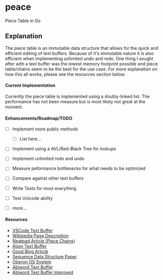 # peace
Piece Table in Go

## Explanation
The piece table is an immutable data structure that allows for the quick and efficient editing of text buffers.
Because of it's immutable nature it is also efficient when implementing unlimited undo and redo.
One thing I sought after with a text buffer was the lowest memory footprint possible and piece table/chains seem to be the best for the use case.
For more explanation on how this all works, please see the resources section below.

#### Current Implementation

Currently the piece table is implemented using a doubly-linked list.
The performance has not been measure but is most likely not great at the moment.

#### Enhancements/Roadmap/TODO

- [ ] Implement more public methods
  - [ ] List here...
- [ ] Implement using a AVL/Red-Black Tree for lookups
- [ ] Implement unlimited redo and undo
- [ ] Measure peformance bottlenecks for what needs to be optimized
- [ ] Compare against other text buffers
- [ ] Write Tests for most everything
- [ ] Test Unicode ability 
- [ ] more...


#### Resources

 - [VSCode Text Buffer](https://code.visualstudio.com/blogs/2018/03/23/text-buffer-reimplementation)
 - [Wikipedia Page Description](https://en.wikipedia.org/wiki/Piece_table)
 - [Neatpad Article (Piece Chains)](http://www.catch22.net/tuts/neatpad/piece-chains#)
 - [Atom Text Buffer](https://blog.atom.io/2017/10/12/atoms-new-buffer-implementation.html)
 - [Good Blog Article](https://www.averylaird.com/programming/the%20text%20editor/2017/09/30/the-piece-table/)
 - [Sequence Data Structure Paper](https://www.cs.unm.edu/~crowley/papers/sds.pdf)
 - [Oberon OS System](https://inf.ethz.ch/personal/wirth/ProjectOberon/PO.System.pdf)
 - [Abiword Text Buffer](http://www.abisource.com/wiki/AbiWordDevelopment#PieceTableBackground)
 - [Abiword Text Buffer Improved](http://e98cuenc.free.fr/wordprocessor/piecetable.html)
